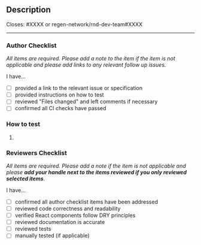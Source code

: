 ## Description

Closes: #XXXX or regen-network/rnd-dev-team#XXXX

<!-- Add a description of the changes that this PR introduces and the files that
are the most critical to review. -->

---

### Author Checklist

_All items are required. Please add a note to the item if the item is not applicable and
please add links to any relevant follow up issues._

I have...

- [ ] provided a link to the relevant issue or specification
- [ ] provided instructions on how to test
- [ ] reviewed "Files changed" and left comments if necessary
- [ ] confirmed all CI checks have passed

### How to test

<!-- This should include steps on how to test the fix or new feature within the marketplace app or the website.
If applicable, this should also include links to the created/updated components on storybook. -->

1.

### Reviewers Checklist

_All items are required. Please add a note if the item is not applicable and please **add
your handle next to the items reviewed if you only reviewed selected items**._

I have...

- [ ] confirmed all author checklist items have been addressed
- [ ] reviewed code correctness and readability
- [ ] verified React components follow DRY principles
- [ ] reviewed documentation is accurate
- [ ] reviewed tests
- [ ] manually tested (if applicable)
